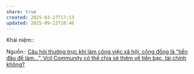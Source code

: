 ```yaml
---
share: true
created: 2025-03-27T17:13
updated: 2025-09-22T10:46
---
```

Khái niệm:: 

Nguồn:: [Câu hỏi thường trực khi làm công việc xã hội, cộng đồng là “tiền đâu để làm…”, Vcil Community có thể chia sẻ thêm về tiền bạc, tài chính không?](https://www.vcil.community/post/hoi-dap-ve-vcil-tphcm-052025)